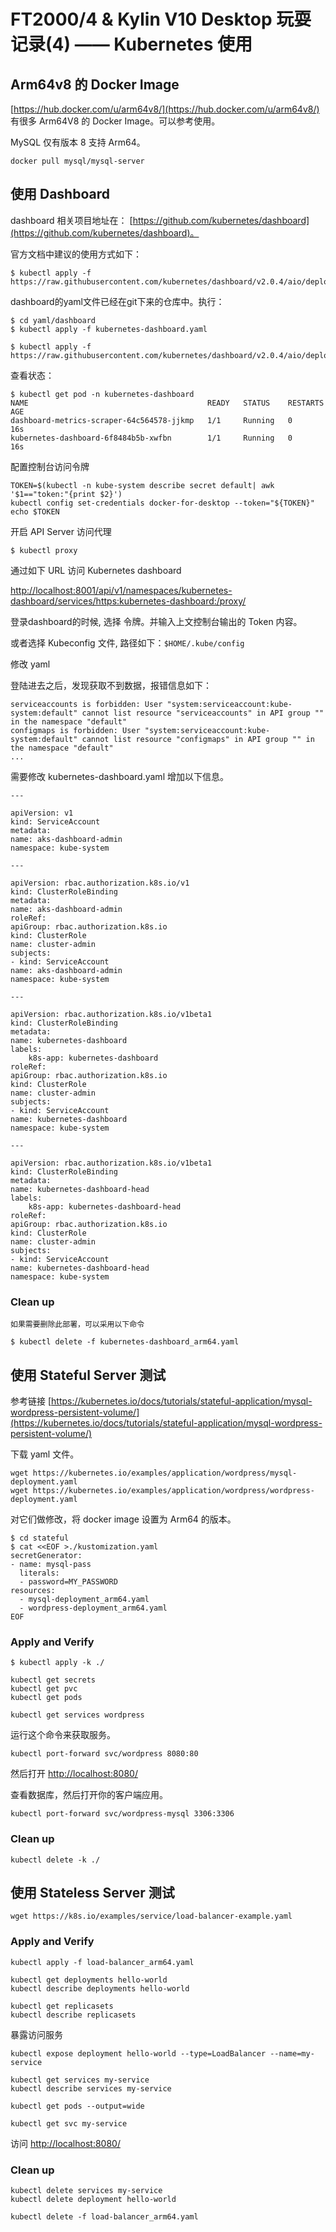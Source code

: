 # FT2000/4 & Kylin V10 Desktop 玩耍记录(4) —— Kubernetes 使用

## Arm64v8 的 Docker Image

[https://hub.docker.com/u/arm64v8/](https://hub.docker.com/u/arm64v8/) 有很多 Arm64V8 的 Docker Image。可以参考使用。

MySQL 仅有版本 8 支持 Arm64。

    docker pull mysql/mysql-server
    
## 使用 Dashboard

dashboard 相关项目地址在： [https://github.com/kubernetes/dashboard](https://github.com/kubernetes/dashboard)。

官方文档中建议的使用方式如下：

	$ kubectl apply -f https://raw.githubusercontent.com/kubernetes/dashboard/v2.0.4/aio/deploy/recommended.yaml

dashboard的yaml文件已经在git下来的仓库中。执行：

	$ cd yaml/dashboard
	$ kubectl apply -f kubernetes-dashboard.yaml

	$ kubectl apply -f https://raw.githubusercontent.com/kubernetes/dashboard/v2.0.4/aio/deploy/recommended.yaml

查看状态：

	$ kubectl get pod -n kubernetes-dashboard
	NAME                                        READY   STATUS    RESTARTS   AGE
	dashboard-metrics-scraper-64c564578-jjkmp   1/1     Running   0          16s
	kubernetes-dashboard-6f8484b5b-xwfbn        1/1     Running   0          16s


配置控制台访问令牌

	TOKEN=$(kubectl -n kube-system describe secret default| awk '$1=="token:"{print $2}')
	kubectl config set-credentials docker-for-desktop --token="${TOKEN}"
	echo $TOKEN

开启 API Server 访问代理

	$ kubectl proxy

通过如下 URL 访问 Kubernetes dashboard

[http://localhost:8001/api/v1/namespaces/kubernetes-dashboard/services/https:kubernetes-dashboard:/proxy/](http://localhost:8001/api/v1/namespaces/kubernetes-dashboard/services/https:kubernetes-dashboard:/proxy/)

登录dashboard的时候, 选择 令牌。并输入上文控制台输出的 Token 内容。

或者选择 Kubeconfig 文件, 路径如下：`$HOME/.kube/config`

修改 yaml

登陆进去之后，发现获取不到数据，报错信息如下：

	serviceaccounts is forbidden: User "system:serviceaccount:kube-system:default" cannot list resource "serviceaccounts" in API group "" in the namespace "default"
	configmaps is forbidden: User "system:serviceaccount:kube-system:default" cannot list resource "configmaps" in API group "" in the namespace "default"
	...

需要修改 kubernetes-dashboard.yaml 增加以下信息。


	---

	apiVersion: v1
	kind: ServiceAccount
	metadata:
	name: aks-dashboard-admin
	namespace: kube-system

	---

	apiVersion: rbac.authorization.k8s.io/v1
	kind: ClusterRoleBinding
	metadata:
	name: aks-dashboard-admin
	roleRef:
	apiGroup: rbac.authorization.k8s.io
	kind: ClusterRole
	name: cluster-admin
	subjects:
	- kind: ServiceAccount
	name: aks-dashboard-admin
	namespace: kube-system

	---

	apiVersion: rbac.authorization.k8s.io/v1beta1
	kind: ClusterRoleBinding
	metadata:
	name: kubernetes-dashboard
	labels:
		k8s-app: kubernetes-dashboard
	roleRef:
	apiGroup: rbac.authorization.k8s.io
	kind: ClusterRole
	name: cluster-admin
	subjects:
	- kind: ServiceAccount
	name: kubernetes-dashboard
	namespace: kube-system

	---

	apiVersion: rbac.authorization.k8s.io/v1beta1
	kind: ClusterRoleBinding
	metadata:
	name: kubernetes-dashboard-head
	labels:
		k8s-app: kubernetes-dashboard-head
	roleRef:
	apiGroup: rbac.authorization.k8s.io
	kind: ClusterRole
	name: cluster-admin
	subjects:
	- kind: ServiceAccount
	name: kubernetes-dashboard-head
	namespace: kube-system

### Clean up

	如果需要删除此部署，可以采用以下命令

	$ kubectl delete -f kubernetes-dashboard_arm64.yaml

## 使用 Stateful Server 测试

参考链接 [https://kubernetes.io/docs/tutorials/stateful-application/mysql-wordpress-persistent-volume/](https://kubernetes.io/docs/tutorials/stateful-application/mysql-wordpress-persistent-volume/) 

下载 yaml 文件。

	wget https://kubernetes.io/examples/application/wordpress/mysql-deployment.yaml
	wget https://kubernetes.io/examples/application/wordpress/wordpress-deployment.yaml
	
对它们做修改，将 docker image 设置为 Arm64 的版本。

	$ cd stateful
	$ cat <<EOF >./kustomization.yaml
	secretGenerator:
	- name: mysql-pass
	  literals:
	  - password=MY_PASSWORD
	resources:
	  - mysql-deployment_arm64.yaml
	  - wordpress-deployment_arm64.yaml
	EOF

### Apply and Verify

	$ kubectl apply -k ./
		
	kubectl get secrets
	kubectl get pvc
	kubectl get pods
	
	kubectl get services wordpress

运行这个命令来获取服务。

	kubectl port-forward svc/wordpress 8080:80

然后打开 [http://localhost:8080/](http://localhost:8080/)

查看数据库，然后打开你的客户端应用。

	kubectl port-forward svc/wordpress-mysql 3306:3306

### Clean up

	kubectl delete -k ./

## 使用 Stateless Server 测试

	wget https://k8s.io/examples/service/load-balancer-example.yaml

	
	
### Apply and Verify	

	kubectl apply -f load-balancer_arm64.yaml
		
	kubectl get deployments hello-world
 	kubectl describe deployments hello-world
 
	kubectl get replicasets
	kubectl describe replicasets
	
暴露访问服务	
	
	kubectl expose deployment hello-world --type=LoadBalancer --name=my-service
	
	kubectl get services my-service
	kubectl describe services my-service
	
	kubectl get pods --output=wide
	
	kubectl get svc my-service

访问 [http://localhost:8080/](http://localhost:8080/)
	
### Clean up

	kubectl delete services my-service
	kubectl delete deployment hello-world
	
	kubectl delete -f load-balancer_arm64.yaml
